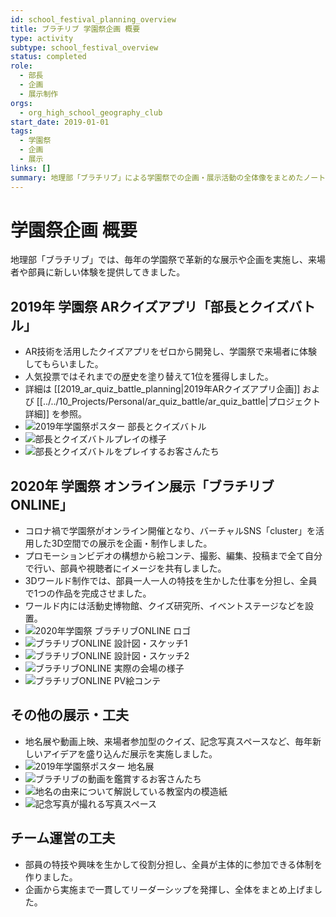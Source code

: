 ```yaml
---
id: school_festival_planning_overview
title: ブラチリブ 学園祭企画 概要
type: activity
subtype: school_festival_overview
status: completed
role:
  - 部長
  - 企画
  - 展示制作
orgs:
  - org_high_school_geography_club
start_date: 2019-01-01
tags:
  - 学園祭
  - 企画
  - 展示
links: []
summary: 地理部「ブラチリブ」による学園祭での企画・展示活動の全体像をまとめたノート。
---
```

# 学園祭企画 概要

地理部「ブラチリブ」では、毎年の学園祭で革新的な展示や企画を実施し、来場者や部員に新しい体験を提供してきました。

## 2019年 学園祭 ARクイズアプリ「部長とクイズバトル」

- AR技術を活用したクイズアプリをゼロから開発し、学園祭で来場者に体験してもらいました。
- 人気投票ではそれまでの歴史を塗り替えて1位を獲得しました。
- 詳細は [[2019_ar_quiz_battle_planning|2019年ARクイズアプリ企画]] および [[../../10_Projects/Personal/ar_quiz_battle/ar_quiz_battle|プロジェクト詳細]] を参照。
- ![2019年学園祭ポスター 部長とクイズバトル](../assets/gakuensai_poster_quizbattle.jpg)
- ![部長とクイズバトルプレイの様子](../assets/quizbattle_play_scene.jpg)
- ![部長とクイズバトルをプレイするお客さんたち](../assets/quizbattle_customers.jpg)

## 2020年 学園祭 オンライン展示「ブラチリブONLINE」

- コロナ禍で学園祭がオンライン開催となり、バーチャルSNS「cluster」を活用した3D空間での展示を企画・制作しました。
- プロモーションビデオの構想から絵コンテ、撮影、編集、投稿まで全て自分で行い、部員や視聴者にイメージを共有しました。
- 3Dワールド制作では、部員一人一人の特技を生かした仕事を分担し、全員で1つの作品を完成させました。
- ワールド内には活動史博物館、クイズ研究所、イベントステージなどを設置。
- ![2020年学園祭 ブラチリブONLINE ロゴ](../assets/online_logo_2020.jpg)
- ![ブラチリブONLINE 設計図・スケッチ1](../assets/online_sketch_1.jpg)
- ![ブラチリブONLINE 設計図・スケッチ2](../assets/online_sketch_2.jpg)
- ![ブラチリブONLINE 実際の会場の様子](../assets/online_venue_2025.jpg)
- ![ブラチリブONLINE PV絵コンテ](../assets/online_pv_storyboard_2025.jpg)

## その他の展示・工夫

- 地名展や動画上映、来場者参加型のクイズ、記念写真スペースなど、毎年新しいアイデアを盛り込んだ展示を実施しました。
- ![2019年学園祭ポスター 地名展](../assets/gakuensai_poster_chimeiten.jpg)
- ![ブラチリブの動画を鑑賞するお客さんたち](../assets/burachiribu_video_customers.jpg)
- ![地名の由来について解説している教室内の模造紙](../assets/chimeiten_poster_classroom.jpg)
- ![記念写真が撮れる写真スペース](../assets/photo_spot.jpg)

## チーム運営の工夫

- 部員の特技や興味を生かして役割分担し、全員が主体的に参加できる体制を作りました。
- 企画から実施まで一貫してリーダーシップを発揮し、全体をまとめ上げました。 